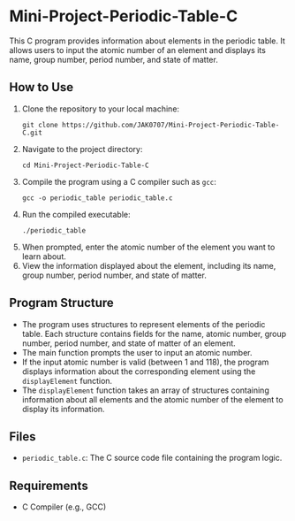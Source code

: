 # Mini-Project-Periodic-Table-C



  <p>This C program provides information about elements in the periodic table. It allows users to input the atomic
        number of an element and displays its name, group number, period number, and state of matter.</p>

  <h2>How to Use</h2>
    <ol>
        <li>Clone the repository to your local machine:</li>
        <pre><code>git clone https://github.com/JAK0707/Mini-Project-Periodic-Table-C.git</code></pre>
        <li>Navigate to the project directory:</li>
        <pre><code>cd Mini-Project-Periodic-Table-C</code></pre>
        <li>Compile the program using a C compiler such as <code>gcc</code>:</li>
        <pre><code>gcc -o periodic_table periodic_table.c</code></pre>
        <li>Run the compiled executable:</li>
        <pre><code>./periodic_table</code></pre>
        <li>When prompted, enter the atomic number of the element you want to learn about.</li>
        <li>View the information displayed about the element, including its name, group number, period number, and state
            of matter.</li>
    </ol>

   <h2>Program Structure</h2>
    <ul>
        <li>The program uses structures to represent elements of the periodic table. Each structure contains fields for
            the name, atomic number, group number, period number, and state of matter of an element.</li>
        <li>The main function prompts the user to input an atomic number.</li>
        <li>If the input atomic number is valid (between 1 and 118), the program displays information about the
            corresponding element using the <code>displayElement</code> function.</li>
        <li>The <code>displayElement</code> function takes an array of structures containing information about all
            elements and the atomic number of the element to display its information.</li>
    </ul>

  <h2>Files</h2>
    <ul>
        <li><code>periodic_table.c</code>: The C source code file containing the program logic.</li>
    </ul>

  <h2>Requirements</h2>
    <ul>
        <li>C Compiler (e.g., GCC)</li>
    </ul>

